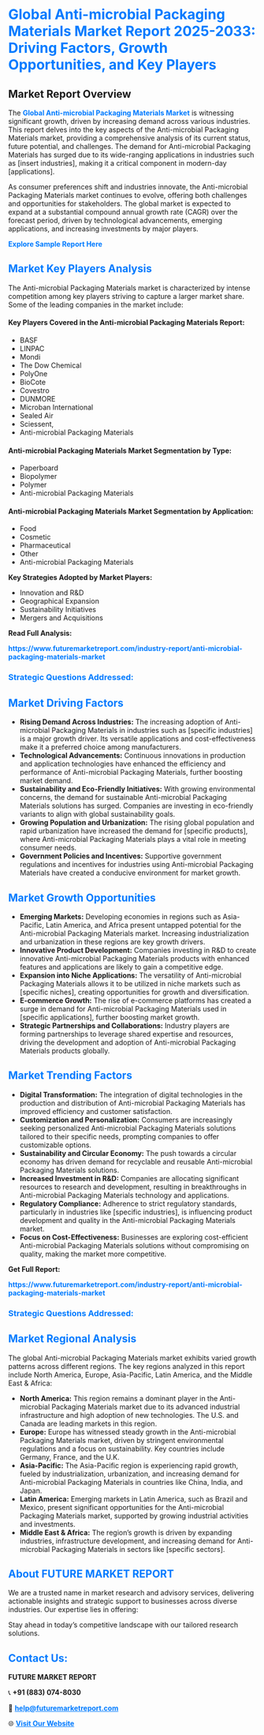 <h1 style="color: #007BFF;">Global Anti-microbial Packaging Materials Market Report 2025-2033: Driving Factors, Growth Opportunities, and Key Players</h1>

<section id="overview">
<h2>Market Report Overview</h2>
<p>The <a href="https://www.futuremarketreport.com/industry-report/anti-microbial-packaging-materials-market" style="color: #007BFF; text-decoration: none;"><strong>Global Anti-microbial Packaging Materials Market</strong></a> is witnessing significant growth, driven by increasing demand across various industries. This report delves into the key aspects of the Anti-microbial Packaging Materials market, providing a comprehensive analysis of its current status, future potential, and challenges. The demand for Anti-microbial Packaging Materials has surged due to its wide-ranging applications in industries such as [insert industries], making it a critical component in modern-day [applications].</p>
<p>As consumer preferences shift and industries innovate, the Anti-microbial Packaging Materials market continues to evolve, offering both challenges and opportunities for stakeholders. The global market is expected to expand at a substantial compound annual growth rate (CAGR) over the forecast period, driven by technological advancements, emerging applications, and increasing investments by major players.</p>
</section>

<section id="overview">
<p><a href="https://www.futuremarketreport.com/request-sample/reportId=85520" style="color: #007BFF; text-decoration: none;"><strong>Explore Sample Report Here</strong></a></p>
</section>

<section id="key-players">
<h2 style="color: #007BFF;">Market Key Players Analysis</h2>
<p>The Anti-microbial Packaging Materials market is characterized by intense competition among key players striving to capture a larger market share. Some of the leading companies in the market include:</p>
<h4>Key Players Covered in the Anti-microbial Packaging Materials Report:</h4>
<ul><li>BASF</li><li>LINPAC</li><li>Mondi</li><li>The Dow Chemical</li><li>PolyOne</li><li>BioCote</li><li>Covestro</li><li>DUNMORE</li><li>Microban International</li><li>Sealed Air</li><li>Sciessent,</li><li>Anti-microbial Packaging Materials</li></ul>
<h4>Anti-microbial Packaging Materials Market Segmentation by Type:</h4>
<ul><li>Paperboard</li><li>Biopolymer</li><li>Polymer</li><li>Anti-microbial Packaging Materials</li></ul>

<h4>Anti-microbial Packaging Materials Market Segmentation by Application:</h4>
<ul><li>Food</li><li>Cosmetic</li><li>Pharmaceutical</li><li>Other</li><li>Anti-microbial Packaging Materials</li></ul>
<p><strong>Key Strategies Adopted by Market Players:</strong></p>
<ul>
<li>Innovation and R&D</li>
<li>Geographical Expansion</li>
<li>Sustainability Initiatives</li>
<li>Mergers and Acquisitions</li>
</ul>
</section>

<section>
<p><strong>Read Full Analysis: </strong></p><a href="https://www.futuremarketreport.com/industry-report/anti-microbial-packaging-materials-market" style="color: #007BFF; text-decoration: none;"><strong>https://www.futuremarketreport.com/industry-report/anti-microbial-packaging-materials-market</strong></a>
<h3 style="color: #007BFF;">Strategic Questions Addressed:</h3>
</section>

<section id="driving-factors">
<h2 style="color: #007BFF;">Market Driving Factors</h2>
<ul>
<li><strong>Rising Demand Across Industries:</strong> The increasing adoption of Anti-microbial Packaging Materials in industries such as [specific industries] is a major growth driver. Its versatile applications and cost-effectiveness make it a preferred choice among manufacturers.</li>
<li><strong>Technological Advancements:</strong> Continuous innovations in production and application technologies have enhanced the efficiency and performance of Anti-microbial Packaging Materials, further boosting market demand.</li>
<li><strong>Sustainability and Eco-Friendly Initiatives:</strong> With growing environmental concerns, the demand for sustainable Anti-microbial Packaging Materials solutions has surged. Companies are investing in eco-friendly variants to align with global sustainability goals.</li>
<li><strong>Growing Population and Urbanization:</strong> The rising global population and rapid urbanization have increased the demand for [specific products], where Anti-microbial Packaging Materials plays a vital role in meeting consumer needs.</li>
<li><strong>Government Policies and Incentives:</strong> Supportive government regulations and incentives for industries using Anti-microbial Packaging Materials have created a conducive environment for market growth.</li>
</ul>
</section>

<section id="growth-opportunities">
<h2 style="color: #007BFF;">Market Growth Opportunities</h2>
<ul>
<li><strong>Emerging Markets:</strong> Developing economies in regions such as Asia-Pacific, Latin America, and Africa present untapped potential for the Anti-microbial Packaging Materials market. Increasing industrialization and urbanization in these regions are key growth drivers.</li>
<li><strong>Innovative Product Development:</strong> Companies investing in R&D to create innovative Anti-microbial Packaging Materials products with enhanced features and applications are likely to gain a competitive edge.</li>
<li><strong>Expansion into Niche Applications:</strong> The versatility of Anti-microbial Packaging Materials allows it to be utilized in niche markets such as [specific niches], creating opportunities for growth and diversification.</li>
<li><strong>E-commerce Growth:</strong> The rise of e-commerce platforms has created a surge in demand for Anti-microbial Packaging Materials used in [specific applications], further boosting market growth.</li>
<li><strong>Strategic Partnerships and Collaborations:</strong> Industry players are forming partnerships to leverage shared expertise and resources, driving the development and adoption of Anti-microbial Packaging Materials products globally.</li>
</ul>
</section>

<section id="trending-factors">
<h2 style="color: #007BFF;">Market Trending Factors</h2>
<ul>
<li><strong>Digital Transformation:</strong> The integration of digital technologies in the production and distribution of Anti-microbial Packaging Materials has improved efficiency and customer satisfaction.</li>
<li><strong>Customization and Personalization:</strong> Consumers are increasingly seeking personalized Anti-microbial Packaging Materials solutions tailored to their specific needs, prompting companies to offer customizable options.</li>
<li><strong>Sustainability and Circular Economy:</strong> The push towards a circular economy has driven demand for recyclable and reusable Anti-microbial Packaging Materials solutions.</li>
<li><strong>Increased Investment in R&D:</strong> Companies are allocating significant resources to research and development, resulting in breakthroughs in Anti-microbial Packaging Materials technology and applications.</li>
<li><strong>Regulatory Compliance:</strong> Adherence to strict regulatory standards, particularly in industries like [specific industries], is influencing product development and quality in the Anti-microbial Packaging Materials market.</li>
<li><strong>Focus on Cost-Effectiveness:</strong> Businesses are exploring cost-efficient Anti-microbial Packaging Materials solutions without compromising on quality, making the market more competitive.</li>
</ul>
</section>

<section>
<p><strong>Get Full Report: </strong></p><a href="https://www.futuremarketreport.com/industry-report/anti-microbial-packaging-materials-market" style="color: #007BFF; text-decoration: none;"><strong>https://www.futuremarketreport.com/industry-report/anti-microbial-packaging-materials-market</strong></a>
<h3 style="color: #007BFF;">Strategic Questions Addressed:</h3>
</section>


<section id="regional-analysis">
<h2 style="color: #007BFF;">Market Regional Analysis</h2>
<p>The global Anti-microbial Packaging Materials market exhibits varied growth patterns across different regions. The key regions analyzed in this report include North America, Europe, Asia-Pacific, Latin America, and the Middle East & Africa:</p>
<ul>
<li><strong>North America:</strong> This region remains a dominant player in the Anti-microbial Packaging Materials market due to its advanced industrial infrastructure and high adoption of new technologies. The U.S. and Canada are leading markets in this region.</li>
<li><strong>Europe:</strong> Europe has witnessed steady growth in the Anti-microbial Packaging Materials market, driven by stringent environmental regulations and a focus on sustainability. Key countries include Germany, France, and the U.K.</li>
<li><strong>Asia-Pacific:</strong> The Asia-Pacific region is experiencing rapid growth, fueled by industrialization, urbanization, and increasing demand for Anti-microbial Packaging Materials in countries like China, India, and Japan.</li>
<li><strong>Latin America:</strong> Emerging markets in Latin America, such as Brazil and Mexico, present significant opportunities for the Anti-microbial Packaging Materials market, supported by growing industrial activities and investments.</li>
<li><strong>Middle East & Africa:</strong> The region’s growth is driven by expanding industries, infrastructure development, and increasing demand for Anti-microbial Packaging Materials in sectors like [specific sectors].</li>
</ul>
</section>

<footer>
<h2 style="color: #007BFF;">About FUTURE MARKET REPORT</h2>
<p>We are a trusted name in market research and advisory services, delivering actionable insights and strategic support to businesses across diverse industries. Our expertise lies in offering:</p>

<p>Stay ahead in today’s competitive landscape with our tailored research solutions.</p>

<h2 style="color: #007BFF;">Contact Us:</h2>
<p><strong>FUTURE MARKET REPORT</strong></p>
<p>📞 <strong>+91 (883) 074-8030</strong></p>
<p>📧 <strong><a href="mailto:help@futuremarketreport.com" style="color: #007BFF;">help@futuremarketreport.com</a></strong></p>
<p>🌐 <strong><a href="https://www.futuremarketreport.com/" style="color: #007BFF;">Visit Our Website</a></strong></p>
</footer>